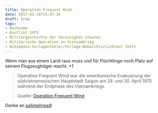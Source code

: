 ```yaml
---
title: Operation Frequent Wind
date: 2017-01-15T15:47:24
draft: true
tags:
- Deckname
- Konflikt 1975
- Militärgeschichte der Vereinigten Staaten
- Militärische Operation im Vietnamkrieg
- Wikipedia:Vorlagenfehler/Vorlage:Webarchiv/Linktext fehlt
---
```


Wenn man aus einem Land raus muss und für Flüchtlinge noch Platz auf seinem
Flugzeugträger macht. +1


> Operation Frequent Wind war die amerikanische Evakuierung der
> südvietnamesischen Hauptstadt Saigon am 29. und 30. April 1975 während
> der Endphase des Vietnamkriegs.
>
> Quelle: [Operation Frequent Wind](https://de.wikipedia.org/wiki/Operation_Frequent_Wind)

Danke an [palimphread](https://twitter.com/palimphread)!
